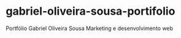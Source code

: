 # gabriel-oliveira-sousa-portifolio
Portfólio Gabriel Oliveira Sousa Marketing e desenvolvimento web

